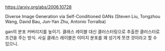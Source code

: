 https://arxiv.org/abs/2006.10728

Diverse Image Generation via Self-Conditioned GANs (Steven Liu, Tongzhou Wang, David Bau, Jun-Yan Zhu, Antonio Torralba)

gan의 분포 커버리지를 높이기. 클래스 레이블 대신 클러스터링으로 추출한 클러스터로 조건을 주는 방식. 사실 클래스 레이블은 이미지 분포를 꽤 성기게 쪼갠 것이라고 할 수 있으니.